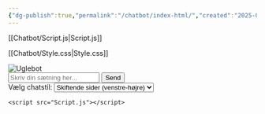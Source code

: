 ```yaml
---
{"dg-publish":true,"permalink":"/chatbot/index-html/","created":"2025-04-27T11:35:11.000+02:00","updated":"2025-04-28T08:53:45.162+02:00"}
---
```




[[Chatbot/Script.js\|Script.js]]

[[Chatbot/Style.css\|Style.css]]

<!DOCTYPE html>
<html lang="da">
<head>
    <meta charset="UTF-8">
    <title>Ugle Chatbot</title>
    <link rel="stylesheet" href="Style.css">
</head>
<body>
    <div class="chat-container">
        <div class="avatar-container">
            <img src="https://i.imgur.com/YO2lFmg.png" alt="Uglebot" id="owlAvatar">
        </div>
        <div id="chatbox"></div>
        <div class="input-section">
            <input type="text" id="userInput" placeholder="Skriv din sætning her..." autocomplete="off">
            <button onclick="sendMessage()">Send</button>
        </div>
        <div class="mode-selector">
            <label for="mode">Vælg chatstil:</label>
            <select id="mode">
                <option value="left">Skiftende sider (venstre-højre)</option>
                <option value="classic">Klassisk (alt samme side)</option>
            </select>
        </div>
    </div>

    <script src="Script.js"></script>
</body>
</html>
